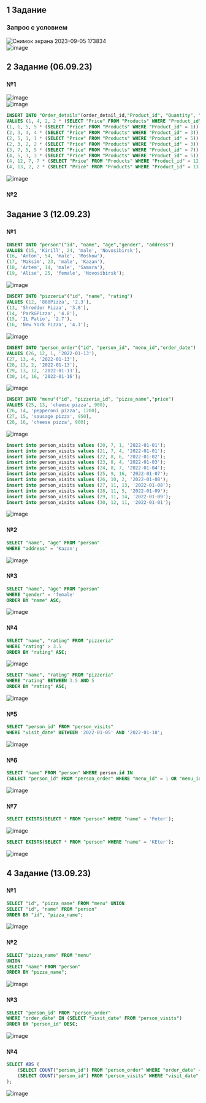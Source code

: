 ## 1 Задание
### Запрос с условием   
![Снимок экрана 2023-09-05 173834](https://github.com/IAmIngibitor/DB-practice-in-college/assets/109351663/6072d0b5-ef74-4700-a2fa-01ff7320465d)  
![image](https://github.com/IAmIngibitor/DB-practice-in-college/assets/109351663/cf28988f-68d2-4c5c-b7dd-3292d884f2b2)  
## 2 Задание (06.09.23) 
### №1
![image](https://github.com/IAmIngibitor/DB-practice-in-college/assets/109351663/3fe371de-f816-463d-9b04-a484dd19d00e)  
![image](https://github.com/IAmIngibitor/DB-practice-in-college/assets/109351663/4e83ca08-7ce4-457a-ad6f-5c4ce8ee7f78)  
```sql
INSERT INTO "Order_details"(order_detail_id,"Product_id", "Quantity", "Subtotal")
VALUES (1, 4, 2, 2 * (SELECT "Price" FROM "Products" WHERE "Product_id" = 4)),
(1, 1, 5, 5 * (SELECT "Price" FROM "Products" WHERE "Product_id" = 1)),
(2, 3, 4, 4 * (SELECT "Price" FROM "Products" WHERE "Product_id" = 3)),
(2, 5, 1, 1 * (SELECT "Price" FROM "Products" WHERE "Product_id" = 5)),
(2, 3, 2, 2 * (SELECT "Price" FROM "Products" WHERE "Product_id" = 3)),
(3, 7, 5, 5 * (SELECT "Price" FROM "Products" WHERE "Product_id" = 7)),
(4, 5, 3, 3 * (SELECT "Price" FROM "Products" WHERE "Product_id" = 5)),
(4, 12, 7, 7 * (SELECT "Price" FROM "Products" WHERE "Product_id" = 12)),
(4, 13, 2, 2 * (SELECT "Price" FROM "Products" WHERE "Product_id" = 13));
```
![image](https://github.com/IAmIngibitor/DB-practice-in-college/assets/109351663/35fd552d-634d-475a-9488-718fa9fcbef5)  
### №2  
## Задание 3 (12.09.23)  
### №1  
```sql
INSERT INTO "person"("id", "name", "age","gender", "address")
VALUES (15, 'Kirill', 24, 'male', 'Novosibirsk'),
(16, 'Anton', 54, 'male', 'Moskow'),
(17, 'Maksim', 23, 'male', 'Kazan'),
(18, 'Artem', 14, 'male', 'Samara'),
(19, 'Alise', 25, 'female', 'Novosibirsk');
```
![image](https://github.com/IAmIngibitor/DB-practice-in-college/assets/109351663/908f2593-71ce-4ca5-bf30-a4ce7e34f828)  
  
```sql
INSERT INTO "pizzeria"("id", "name", "rating")
VALUES (12, '888Pizza', '2.3'),
(13, 'Shredder Pizza', '3.8'),
(14, 'Park&Pizza', '4.8'),
(15, 'IL Patio', '2.7'),
(16, 'New York Pizza', '4.1');
```
![image](https://github.com/IAmIngibitor/DB-practice-in-college/assets/109351663/66e560ff-0811-4b4e-9d02-99fe98b84529)  
  
```sql
INSERT INTO "person_order"("id", "person_id", "menu_id","order_date")
VALUES (26, 12, 1, '2022-01-13'),
(27, 13, 4, '2022-01-13'),
(28, 13, 2, '2022-01-13'),
(29, 13, 12, '2022-01-13'),
(30, 14, 16, '2022-01-16');
```
![image](https://github.com/IAmIngibitor/DB-practice-in-college/assets/109351663/d12327bf-e49c-4edd-a70e-869b4a465ac1)  
  
```sql
INSERT INTO "menu"("id", "pizzeria_id", "pizza_name","price")
VALUES (25, 13, 'cheese pizza', 900),
(26, 14, 'pepperoni pizza', 1200),
(27, 15, 'sausage pizza', 950),
(28, 16, 'cheese pizza', 900);
```
![image](https://github.com/IAmIngibitor/DB-practice-in-college/assets/109351663/9152264f-707e-4dc9-aeac-efd7e60d7b23)  
  
```sql
insert into person_visits values (20, 7, 1, '2022-01-01');
insert into person_visits values (21, 7, 4, '2022-01-01');
insert into person_visits values (22, 8, 6, '2022-01-02');
insert into person_visits values (23, 8, 4, '2022-01-03');
insert into person_visits values (24, 8, 7, '2022-01-04');
insert into person_visits values (25, 9, 16, '2022-01-07');
insert into person_visits values (26, 10, 2, '2022-01-08');
insert into person_visits values (27, 11, 13, '2022-01-08');
insert into person_visits values (28, 11, 5, '2022-01-09');
insert into person_visits values (29, 11, 14, '2022-01-09');
insert into person_visits values (30, 12, 11, '2022-01-01');
```
![image](https://github.com/IAmIngibitor/DB-practice-in-college/assets/109351663/b9a03a41-5252-4003-8e5f-44cd53582477)    
  
### №2
```sql
SELECT "name", "age" FROM "person"
WHERE "address" = 'Kazan';
```
![image](https://github.com/IAmIngibitor/DB-practice-in-college/assets/109351663/6ef811cd-034d-40b0-b508-3e31bdbe298b)  
  
### №3
```sql
SELECT "name", "age" FROM "person"
WHERE "gender" = 'female'
ORDER BY "name" ASC;
```
![image](https://github.com/IAmIngibitor/DB-practice-in-college/assets/109351663/b5ee5f5e-65da-4a6d-a74f-de80ea2802f6)  
  
### №4
```sql
SELECT "name", "rating" FROM "pizzeria"
WHERE "rating" > 3.5
ORDER BY "rating" ASC;
```
![image](https://github.com/IAmIngibitor/DB-practice-in-college/assets/109351663/10519e79-c194-4766-bce5-45474ae03974)  
  
```sql
SELECT "name", "rating" FROM "pizzeria"
WHERE "rating" BETWEEN 3.5 AND 5
ORDER BY "rating" ASC;
```
![image](https://github.com/IAmIngibitor/DB-practice-in-college/assets/109351663/3f874d6e-2d6a-42d8-b4af-f7d7c2d8ddfc)  
  
### №5
```sql
SELECT "person_id" FROM "person_visits"
WHERE "visit_date" BETWEEN '2022-01-05' AND '2022-01-18';
```
![image](https://github.com/IAmIngibitor/DB-practice-in-college/assets/109351663/d4fd5a89-1ce8-4939-9077-69f29d098fa3)  
  
### №6
```sql
SELECT "name" FROM "person" WHERE person.id IN
(SELECT "person_id" FROM "person_order" WHERE "menu_id" = 1 OR "menu_id" = 3 OR "menu_id" = 7);
```
![image](https://github.com/IAmIngibitor/DB-practice-in-college/assets/109351663/99c5f8b9-e881-4f2c-bb62-391a3aa389f5)  
  
### №7
```sql
SELECT EXISTS(SELECT * FROM "person" WHERE "name" = 'Peter');
```
![image](https://github.com/IAmIngibitor/DB-practice-in-college/assets/109351663/1863f1e5-b8c1-4c22-b37b-158f84d50f0c)  
  
```sql
SELECT EXISTS(SELECT * FROM "person" WHERE "name" = 'KEter');
```
![image](https://github.com/IAmIngibitor/DB-practice-in-college/assets/109351663/39efd31d-4d48-44f0-9b54-fa9c99a11eb3)  
  
## 4 Задание (13.09.23)
### №1
```sql
SELECT "id", "pizza_name" FROM "menu" UNION
SELECT "id", "name" FROM "person"
ORDER BY "id", "pizza_name";
```
![image](https://github.com/IAmIngibitor/DB-practice-in-college/assets/109351663/2540bbc2-9800-4505-8b86-37840ae6bdf0)  
  
### №2
```sql
SELECT "pizza_name" FROM "menu"
UNION
SELECT "name" FROM "person"
ORDER BY "pizza_name";
```
![image](https://github.com/IAmIngibitor/DB-practice-in-college/assets/109351663/4044b81a-ff34-4429-9c50-e48bd113c93d)  
  
### №3
```sql
SELECT "person_id" FROM "person_order" 
WHERE "order_date" IN (SELECT "visit_date" FROM "person_visits")
ORDER BY "person_id" DESC;
```
![image](https://github.com/IAmIngibitor/DB-practice-in-college/assets/109351663/41371702-9d30-4924-b6ef-e0863cd0ce71)  
  
### №4
```sql
SELECT ABS (
	(SELECT COUNT("person_id") FROM "person_order" WHERE "order_date" = '2022-01-07') -
	(SELECT COUNT("person_id") FROM "person_visits" WHERE "visit_date" = '2022-01-07')
);
```
![image](https://github.com/IAmIngibitor/DB-practice-in-college/assets/109351663/a3297c2c-3d8a-4607-9988-57db48d0f549)  
  
